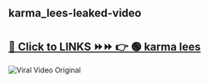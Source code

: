 
 ## karma_lees-leaked-video 

# <h2><a href="https://clipsfans.com/karma_lees&ref=git">🔗 Click to LINKS ⏩⏩ 👉 🟢 karma lees </a></h2>

<a href="https://clipsfans.com/karma_lees&ref=git" rel="nofollow" data-target="animated-image.originalLink"><img src="https://i.ibb.co.com/xMMVF88/686577567.gif" alt="Viral Video Original" style="max-width: 100%; display: inline-block;" data-target="animated-image.originalImage"></a>
